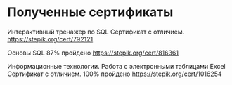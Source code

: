 # Полученные сертификаты


Интерактивный тренажер по SQL
Сертификат с отличием.
https://stepik.org/cert/792121


Основы SQL
87% пройдено
https://stepik.org/cert/816361

Информационные технологии. Работа с электронными таблицами Excel
Сертификат с отличием. 100% пройдено
https://stepik.org/cert/1016254
